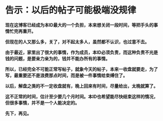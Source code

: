 告示：以后的帖子可能极端没规律
====



**现在这博客已经成为本ID最大的一个负担，本来想关闭一段时间，等把手头的事情忙完再重开。**

**但现在的人又那么多，关了，对不起太多人，虽然都不认识，也过意不去。**

**由于最近，家里出了很大的事情，作为成员，本ID必须负责，而这种负责不光是钱的问题，是要亲力亲为的，钱并不能办所有的事情。**

**所以，已经完全不可能正常写帖子，就象今天的帖子，本来一收盘就要走，为了写，最重要还不是浪费那点时间，而是被一件事情给束缚住了。**

**以后，解盘之类的不一定收盘就有，晚上回来有时间，尽量给出，太晚就算了。**

**这不正常的时间，估计至少要几个月时间。本ID也希望能尽快结束这样的情况，但很多事情，并不是一个人能决定的。**

**先下，再见。**
